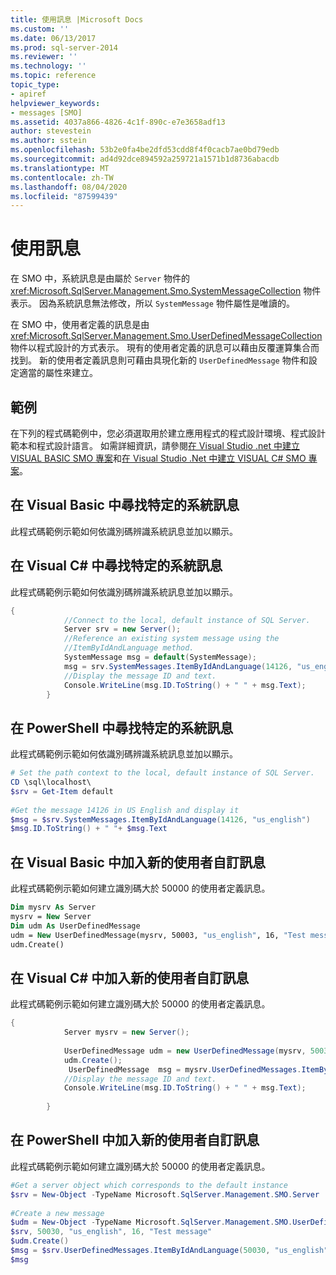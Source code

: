 ```yaml
---
title: 使用訊息 |Microsoft Docs
ms.custom: ''
ms.date: 06/13/2017
ms.prod: sql-server-2014
ms.reviewer: ''
ms.technology: ''
ms.topic: reference
topic_type:
- apiref
helpviewer_keywords:
- messages [SMO]
ms.assetid: 4037a866-4826-4c1f-890c-e7e3658adf13
author: stevestein
ms.author: sstein
ms.openlocfilehash: 53b2e0fa4be2dfd53cdd8f4f0cacb7ae0bd79edb
ms.sourcegitcommit: ad4d92dce894592a259721a1571b1d8736abacdb
ms.translationtype: MT
ms.contentlocale: zh-TW
ms.lasthandoff: 08/04/2020
ms.locfileid: "87599439"
---
```

# <a name="using-messages"></a>使用訊息
  在 SMO 中，系統訊息是由屬於 `Server` 物件的 <xref:Microsoft.SqlServer.Management.Smo.SystemMessageCollection> 物件表示。 因為系統訊息無法修改，所以 `SystemMessage` 物件屬性是唯讀的。  
  
 在 SMO 中，使用者定義的訊息是由 <xref:Microsoft.SqlServer.Management.Smo.UserDefinedMessageCollection> 物件以程式設計的方式表示。 現有的使用者定義的訊息可以藉由反覆運算集合而找到。 新的使用者定義訊息則可藉由具現化新的 `UserDefinedMessage` 物件和設定適當的屬性來建立。  
  
## <a name="examples"></a>範例  
 在下列的程式碼範例中，您必須選取用於建立應用程式的程式設計環境、程式設計範本和程式設計語言。 如需詳細資訊，請參閱[在 Visual Studio .net 中建立 VISUAL BASIC SMO 專案](../../../database-engine/dev-guide/create-a-visual-basic-smo-project-in-visual-studio-net.md)和[在 Visual Studio .Net 中建立 VISUAL C&#35; SMO 專案](../how-to-create-a-visual-csharp-smo-project-in-visual-studio-net.md)。  
  
## <a name="finding-a-particular-system-message-in-visual-basic"></a>在 Visual Basic 中尋找特定的系統訊息  
 此程式碼範例示範如何依識別碼辨識系統訊息並加以顯示。  
  
<!-- TODO: review snippet reference  [!CODE [SMO How to#SMO_VBMessages1](SMO How to#SMO_VBMessages1)]  -->  
  
## <a name="finding-a-particular-system-message-in-visual-c"></a>在 Visual C# 中尋找特定的系統訊息  
 此程式碼範例示範如何依識別碼辨識系統訊息並加以顯示。  
  
```csharp
{  
            //Connect to the local, default instance of SQL Server.   
            Server srv = new Server();  
            //Reference an existing system message using the   
            //ItemByIdAndLanguage method.   
            SystemMessage msg = default(SystemMessage);  
            msg = srv.SystemMessages.ItemByIdAndLanguage(14126, "us_english");  
            //Display the message ID and text.   
            Console.WriteLine(msg.ID.ToString() + " " + msg.Text);  
        }  
```  
  
## <a name="finding-a-particular-system-message-in-powershell"></a>在 PowerShell 中尋找特定的系統訊息  
 此程式碼範例示範如何依識別碼辨識系統訊息並加以顯示。  
  
```powershell
# Set the path context to the local, default instance of SQL Server.  
CD \sql\localhost\  
$srv = Get-Item default  
  
#Get the message 14126 in US English and display it  
$msg = $srv.SystemMessages.ItemByIdAndLanguage(14126, "us_english")  
$msg.ID.ToString() + " "+ $msg.Text  
```  
  
## <a name="adding-a-new-user-defined-message-in-visual-basic"></a>在 Visual Basic 中加入新的使用者自訂訊息  
 此程式碼範例示範如何建立識別碼大於 50000 的使用者定義訊息。  
  
```vb
Dim mysrv As Server  
mysrv = New Server  
Dim udm As UserDefinedMessage  
udm = New UserDefinedMessage(mysrv, 50003, "us_english", 16, "Test message")  
udm.Create()  
```  
  
## <a name="adding-a-new-user-defined-message-in-visual-c"></a>在 Visual C# 中加入新的使用者自訂訊息  
 此程式碼範例示範如何建立識別碼大於 50000 的使用者定義訊息。  
  
```csharp
{
            Server mysrv = new Server();  
  
            UserDefinedMessage udm = new UserDefinedMessage(mysrv, 50030, "us_english",16, "Test message");  
            udm.Create();  
             UserDefinedMessage  msg = mysrv.UserDefinedMessages.ItemByIdAndLanguage(50030, "us_english");  
            //Display the message ID and text.   
            Console.WriteLine(msg.ID.ToString() + " " + msg.Text);  
  
        }  
```  
  
## <a name="adding-a-new-user-defined-message-in-powershell"></a>在 PowerShell 中加入新的使用者自訂訊息
 此程式碼範例示範如何建立識別碼大於 50000 的使用者定義訊息。  
  
```powershell
#Get a server object which corresponds to the default instance  
$srv = New-Object -TypeName Microsoft.SqlServer.Management.SMO.Server  
  
#Create a new message
$udm = New-Object -TypeName Microsoft.SqlServer.Management.SMO.UserDefinedMessage -ArgumentList `  
$srv, 50030, "us_english", 16, "Test message"  
$udm.Create()  
$msg = $srv.UserDefinedMessages.ItemByIdAndLanguage(50030, "us_english");  
$msg  
```  
